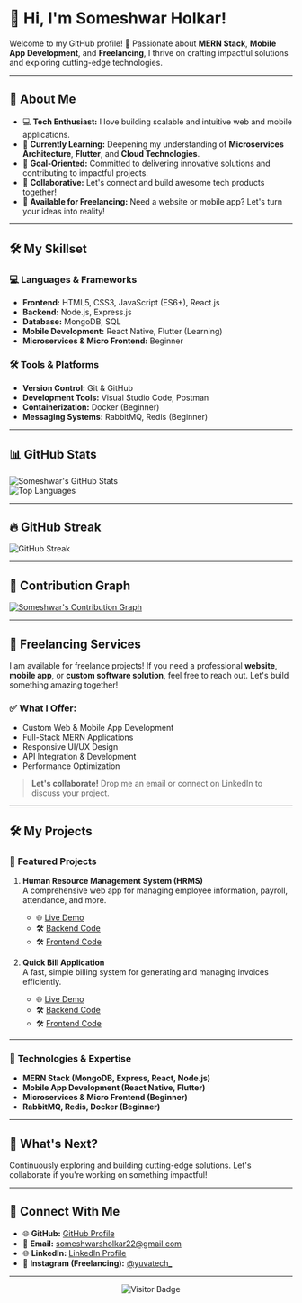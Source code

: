 # 👋 **Hi, I'm Someshwar Holkar!**

Welcome to my GitHub profile! 🚀 Passionate about **MERN Stack**, **Mobile App Development**, and **Freelancing**, I thrive on crafting impactful solutions and exploring cutting-edge technologies.

---

## 🌟 **About Me**

- 💻 **Tech Enthusiast:** I love building scalable and intuitive web and mobile applications.  
- 🌱 **Currently Learning:** Deepening my understanding of **Microservices Architecture**, **Flutter**, and **Cloud Technologies**.  
- 🎯 **Goal-Oriented:** Committed to delivering innovative solutions and contributing to impactful projects.  
- 🤝 **Collaborative:** Let's connect and build awesome tech products together!
- 💼 **Available for Freelancing:** Need a website or mobile app? Let's turn your ideas into reality!  

---

## 🛠️ **My Skillset**

### 💻 **Languages & Frameworks**
- **Frontend:** HTML5, CSS3, JavaScript (ES6+), React.js  
- **Backend:** Node.js, Express.js  
- **Database:** MongoDB, SQL  
- **Mobile Development:** React Native, Flutter (Learning)  
- **Microservices & Micro Frontend:** Beginner  

### 🛠️ **Tools & Platforms**
- **Version Control:** Git & GitHub  
- **Development Tools:** Visual Studio Code, Postman  
- **Containerization:** Docker (Beginner)  
- **Messaging Systems:** RabbitMQ, Redis (Beginner)  

---

## 📊 **GitHub Stats**

![Someshwar's GitHub Stats](https://github-readme-stats.vercel.app/api?username=holkar-somesh01&show_icons=true&theme=radical)  
![Top Languages](https://github-readme-stats.vercel.app/api/top-langs/?username=holkar-somesh01&layout=compact&theme=radical&hide=css,html)

---

## 🔥 **GitHub Streak**

![GitHub Streak](https://github-readme-streak-stats.herokuapp.com/?user=holkar-somesh01&theme=radical)

---

## 🚀 **Contribution Graph**

[![Someshwar's Contribution Graph](https://github-readme-activity-graph.vercel.app/graph?username=holkar-somesh01&bg_color=0f2027&color=00bcd4&line=00bcd4&point=ffffff&area=true&hide_border=true)](https://github.com/holkar-somesh01)

---

## 🌟 **Freelancing Services**

I am available for freelance projects! If you need a professional **website**, **mobile app**, or **custom software solution**, feel free to reach out. Let's build something amazing together!

### ✅ **What I Offer:**
- Custom Web & Mobile App Development
- Full-Stack MERN Applications
- Responsive UI/UX Design
- API Integration & Development
- Performance Optimization

> **Let's collaborate!** Drop me an email or connect on LinkedIn to discuss your project.

---

## 🛠️ **My Projects**

### 📝 **Featured Projects**

1. **Human Resource Management System (HRMS)**  
   A comprehensive web app for managing employee information, payroll, attendance, and more.  
   - 🌐 [Live Demo](https://human-resource-management-system-xjin.onrender.com/)  
   - 🛠️ [Backend Code](https://github.com/holkar-somesh01/Human-Resource-Management-Backend)  
   - 🛠️ [Frontend Code](https://github.com/holkar-somesh01/Human-Resource-Management-Frontend)

2. **Quick Bill Application**  
   A fast, simple billing system for generating and managing invoices efficiently.  
   - 🌐 [Live Demo](https://quick-billing-application.onrender.com/)  
   - 🛠️ [Backend Code](https://github.com/holkar-somesh01/Quick-Billing-App-Backend)  
   - 🛠️ [Frontend Code](https://github.com/holkar-somesh01/Quick-Billing-App-Frontend)

---

### 🤖 **Technologies & Expertise**

- **MERN Stack (MongoDB, Express, React, Node.js)**  
- **Mobile App Development (React Native, Flutter)**  
- **Microservices & Micro Frontend (Beginner)**  
- **RabbitMQ, Redis, Docker (Beginner)**  

---

## 📅 **What's Next?**  
Continuously exploring and building cutting-edge solutions. Let's collaborate if you're working on something impactful!

---

## 💎 **Connect With Me**

- 🌐 **GitHub:** [GitHub Profile](https://github.com/holkar-somesh01)  
- 📧 **Email:** [someshwarsholkar22@gmail.com](mailto:someshwarsholkar22@gmail.com)  
- 🌐 **LinkedIn:** [LinkedIn Profile](https://www.linkedin.com/in/someshwar-holkar-819503314)  
- 👤 **Instagram (Freelancing):** [@yuvatech_](https://www.instagram.com/yuvatech_)

---

<div align="center">  
  <img src="https://visitor-badge.glitch.me/badge?page_id=holkar-somesh01" alt="Visitor Badge" />  
</div>

